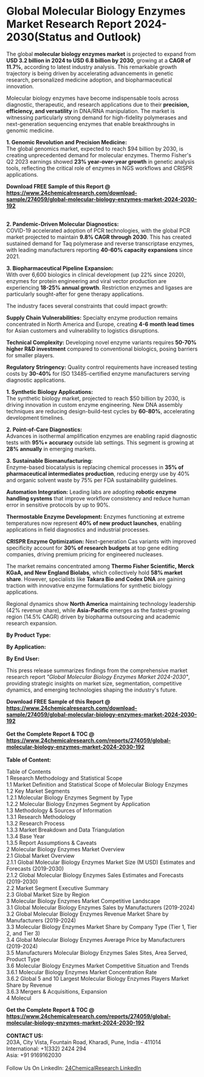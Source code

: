 <h1>Global Molecular Biology Enzymes Market Research Report 2024-2030(Status and Outlook)</h1><p>The global <strong>molecular biology enzymes market</strong> is projected to expand from <strong>USD 3.2 billion in 2024 to USD 6.8 billion by 2030</strong>, growing at a <strong>CAGR of 11.7%</strong>, according to latest industry analysis. This remarkable growth trajectory is being driven by accelerating advancements in genetic research, personalized medicine adoption, and biopharmaceutical innovation.</p><p>Molecular biology enzymes have become indispensable tools across diagnostic, therapeutic, and research applications due to their <strong>precision, efficiency, and versatility</strong> in DNA/RNA manipulation. The market is witnessing particularly strong demand for high-fidelity polymerases and next-generation sequencing enzymes that enable breakthroughs in genomic medicine.</p><p><strong>1. Genomic Revolution and Precision Medicine:</strong><br>
The global genomics market, expected to reach $94 billion by 2030, is creating unprecedented demand for molecular enzymes. Thermo Fisher's Q2 2023 earnings showed <strong>23% year-over-year growth</strong> in genetic analysis tools, reflecting the critical role of enzymes in NGS workflows and CRISPR applications.</p><div><b>Download FREE Sample of this Report @ 
            <a href="https://www.24chemicalresearch.com/download-sample/274059/global-molecular-biology-enzymes-market-2024-2030-192">
            https://www.24chemicalresearch.com/download-sample/274059/global-molecular-biology-enzymes-market-2024-2030-192</a></b></div><br><p><strong>2. Pandemic-Driven Molecular Diagnostics:</strong><br>
COVID-19 accelerated adoption of PCR technologies, with the global PCR market projected to maintain <strong>9.8% CAGR through 2030</strong>. This has created sustained demand for Taq polymerase and reverse transcriptase enzymes, with leading manufacturers reporting <strong>40-60% capacity expansions</strong> since 2021.</p><p><strong>3. Biopharmaceutical Pipeline Expansion:</strong><br>
With over 6,600 biologics in clinical development (up 22% since 2020), enzymes for protein engineering and viral vector production are experiencing <strong>18-25% annual growth</strong>. Restriction enzymes and ligases are particularly sought-after for gene therapy applications.</p><p>The industry faces several constraints that could impact growth:</p><p><strong>Supply Chain Vulnerabilities:</strong> Specialty enzyme production remains concentrated in North America and Europe, creating <strong>4-6 month lead times</strong> for Asian customers and vulnerability to logistics disruptions.</p><p><strong>Technical Complexity:</strong> Developing novel enzyme variants requires <strong>50-70% higher R&amp;D investment</strong> compared to conventional biologics, posing barriers for smaller players.</p><p><strong>Regulatory Stringency:</strong> Quality control requirements have increased testing costs by <strong>30-40%</strong> for ISO 13485-certified enzyme manufacturers serving diagnostic applications.</p><p><strong>1. Synthetic Biology Applications:</strong><br>
The synthetic biology market, projected to reach $50 billion by 2030, is driving innovation in custom enzyme engineering. New DNA assembly techniques are reducing design-build-test cycles by <strong>60-80%</strong>, accelerating development timelines.</p><p><strong>2. Point-of-Care Diagnostics:</strong><br>
Advances in isothermal amplification enzymes are enabling rapid diagnostic tests with <strong>95%+ accuracy</strong> outside lab settings. This segment is growing at <strong>28% annually</strong> in emerging markets.</p><p><strong>3. Sustainable Biomanufacturing:</strong><br>
Enzyme-based biocatalysis is replacing chemical processes in <strong>35% of pharmaceutical intermediates production</strong>, reducing energy use by 40% and organic solvent waste by 75% per FDA sustainability guidelines.</p><p><strong>Automation Integration:</strong> Leading labs are adopting <strong>robotic enzyme handling systems</strong> that improve workflow consistency and reduce human error in sensitive protocols by up to 90%.</p><p><strong>Thermostable Enzyme Development:</strong> Enzymes functioning at extreme temperatures now represent <strong>40% of new product launches</strong>, enabling applications in field diagnostics and industrial processes.</p><p><strong>CRISPR Enzyme Optimization:</strong> Next-generation Cas variants with improved specificity account for <strong>30% of research budgets</strong> at top gene editing companies, driving premium pricing for engineered nucleases.</p><p>The market remains concentrated among <strong>Thermo Fisher Scientific, Merck KGaA, and New England Biolabs</strong>, which collectively hold <strong>58% market share</strong>. However, specialists like <strong>Takara Bio and Codex DNA</strong> are gaining traction with innovative enzyme formulations for synthetic biology applications.</p><p>Regional dynamics show <strong>North America</strong> maintaining technology leadership (42% revenue share), while <strong>Asia-Pacific</strong> emerges as the fastest-growing region (14.5% CAGR) driven by biopharma outsourcing and academic research expansion.</p><p><strong>By Product Type:</strong></p><p><strong>By Application:</strong></p><p><strong>By End User:</strong></p><p>This press release summarizes findings from the comprehensive market research report <em>"Global Molecular Biology Enzymes Market 2024-2030"</em>, providing strategic insights on market size, segmentation, competitive dynamics, and emerging technologies shaping the industry's future.</p><div><b>Download FREE Sample of this Report @ 
            <a href="https://www.24chemicalresearch.com/download-sample/274059/global-molecular-biology-enzymes-market-2024-2030-192">
            https://www.24chemicalresearch.com/download-sample/274059/global-molecular-biology-enzymes-market-2024-2030-192</a></b></div><br><div><b>Get the Complete Report & TOC @ 
            <a href="https://www.24chemicalresearch.com/reports/274059/global-molecular-biology-enzymes-market-2024-2030-192">
            https://www.24chemicalresearch.com/reports/274059/global-molecular-biology-enzymes-market-2024-2030-192</a></b></div><br>
            <b>Table of Content:</b><p>Table of Contents<br />
1 Research Methodology and Statistical Scope<br />
1.1 Market Definition and Statistical Scope of Molecular Biology Enzymes<br />
1.2 Key Market Segments<br />
1.2.1 Molecular Biology Enzymes Segment by Type<br />
1.2.2 Molecular Biology Enzymes Segment by Application<br />
1.3 Methodology & Sources of Information<br />
1.3.1 Research Methodology<br />
1.3.2 Research Process<br />
1.3.3 Market Breakdown and Data Triangulation<br />
1.3.4 Base Year<br />
1.3.5 Report Assumptions & Caveats<br />
2 Molecular Biology Enzymes Market Overview<br />
2.1 Global Market Overview<br />
2.1.1 Global Molecular Biology Enzymes Market Size (M USD) Estimates and Forecasts (2019-2030)<br />
2.1.2 Global Molecular Biology Enzymes Sales Estimates and Forecasts (2019-2030)<br />
2.2 Market Segment Executive Summary<br />
2.3 Global Market Size by Region<br />
3 Molecular Biology Enzymes Market Competitive Landscape<br />
3.1 Global Molecular Biology Enzymes Sales by Manufacturers (2019-2024)<br />
3.2 Global Molecular Biology Enzymes Revenue Market Share by Manufacturers (2019-2024)<br />
3.3 Molecular Biology Enzymes Market Share by Company Type (Tier 1, Tier 2, and Tier 3)<br />
3.4 Global Molecular Biology Enzymes Average Price by Manufacturers (2019-2024)<br />
3.5 Manufacturers Molecular Biology Enzymes Sales Sites, Area Served, Product Type<br />
3.6 Molecular Biology Enzymes Market Competitive Situation and Trends<br />
3.6.1 Molecular Biology Enzymes Market Concentration Rate<br />
3.6.2 Global 5 and 10 Largest Molecular Biology Enzymes Players Market Share by Revenue<br />
3.6.3 Mergers & Acquisitions, Expansion<br />
4 Molecul</p><div><b>Get the Complete Report & TOC @ 
            <a href="https://www.24chemicalresearch.com/reports/274059/global-molecular-biology-enzymes-market-2024-2030-192">
            https://www.24chemicalresearch.com/reports/274059/global-molecular-biology-enzymes-market-2024-2030-192</a></b></div><br><b>CONTACT US:</b><br>
            203A, City Vista, Fountain Road, Kharadi, Pune, India - 411014<br>
            International: +1(332) 2424 294<br>
            Asia: +91 9169162030 <br><br>
            Follow Us On LinkedIn: <a href="https://www.linkedin.com/company/24chemicalresearch/">24ChemicalResearch LinkedIn</a>